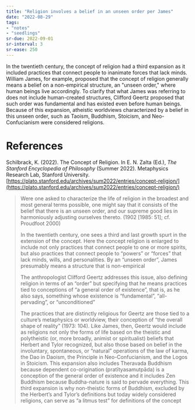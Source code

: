 ```yaml
---
title: "Religion involves a belief in an unseen order per James"
date: "2022-08-29"
tags:
- "notes"
- "seedlings"
sr-due: 2022-09-01
sr-interval: 3
sr-ease: 250
---
```


In the twentieth century, the concept of religion had a third expansion as it included practices that connect people to inanimate forces that lack minds. William James, for example, proposed that the concept of religion generally means a belief on a non-empirical structure, an "unseen order," where human beings live accordingly. To clarify that what James was referring to does not include human-created structures, Clifford Geertz proposed that such order was fundamental and has existed even before human beings. Because of this expansion, atheistic worldviews characterized by a belief in this unseen order, such as Taoism, Buddhism, Stoicism, and Neo-Confucianism were considered religions.

# References

Schilbrack, K. (2022). The Concept of Religion. In E. N. Zalta (Ed.), _The Stanford Encyclopedia of Philosophy_ (Summer 2022). Metaphysics Research Lab, Stanford University. [https://plato.stanford.edu/archives/sum2022/entries/concept-religion/](https://plato.stanford.edu/archives/sum2022/entries/concept-religion/)
>Were one asked to characterize the life of religion in the broadest and most general terms possible, one might say that it consists of the belief that there is an unseen order, and our supreme good lies in harmoniously adjusting ourselves thereto. (1902 [1985: 51]; cf. Proudfoot 2000)
>
>In the twentieth century, one sees a third and last growth spurt in the extension of the concept. Here the concept religion is enlarged to include not only practices that connect people to one or more spirits, but also practices that connect people to “powers” or “forces” that lack minds, wills, and personalities.
>By an “unseen order”, James presumably means a structure that is non-empirical
> 
> The anthropologist Clifford Geertz addresses this issue, also defining religion in terms of an “order” but specifying that he means practices tied to conceptions of “a general order of existence”, that is, as he also says, something whose existence is “fundamental”, “all-pervading”, or “unconditioned”
> 
> The practices that are distinctly religious for Geertz are those tied to a culture’s metaphysics or worldview, their conception of “the overall shape of reality” (1973: 104). Like James, then, Geertz would include as religions not only the forms of life based on the theistic and polytheistic (or, more broadly, animist or spiritualist) beliefs that Herbert and Tylor recognized, but also those based on belief in the involuntary, spontaneous, or “natural” operations of the law of karma, the Dao in Daoism, the Principle in Neo-Confucianism, and the Logos in Stoicism. This expansion also includes Theravada Buddhism because dependent co-origination (pratītyasamutpāda) is a conception of the general order of existence and it includes Zen Buddhism because Buddha-nature is said to pervade everything. This third expansion is why non-theistic forms of Buddhism, excluded by the Herbert’s and Tylor’s definitions but today widely considered religions, can serve as “a litmus test” for definitions of the concept